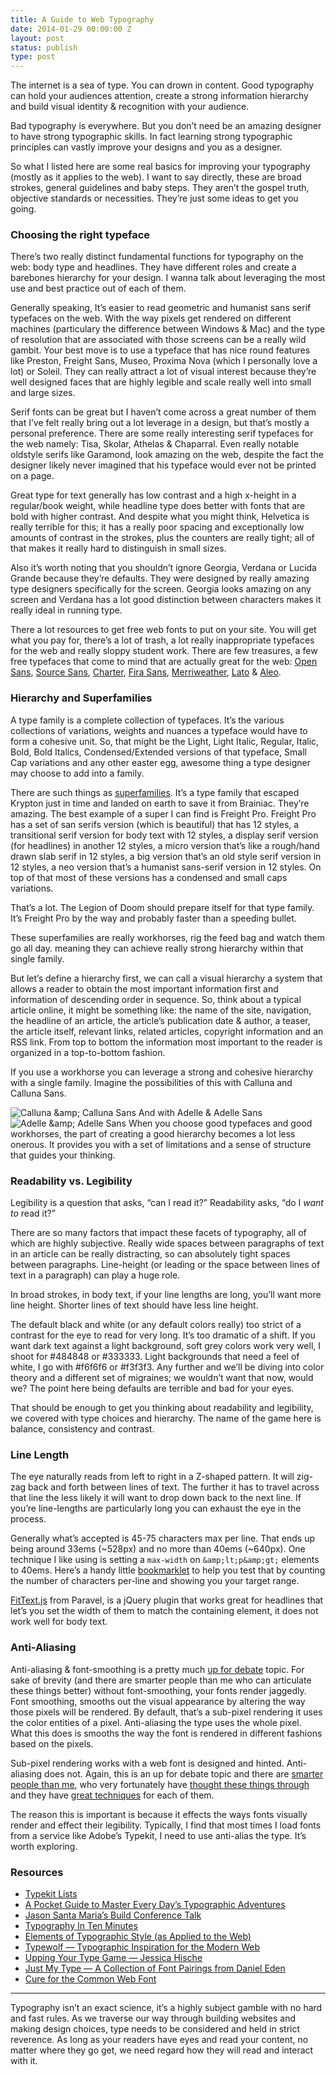 ```yaml
---
title: A Guide to Web Typography
date: 2014-01-29 00:00:00 Z
layout: post
status: publish
type: post
---
```


The internet is a sea of type. You can drown in content. Good typography can hold your audiences attention, create a strong information hierarchy and build visual identity &amp; recognition with your audience.

Bad typography is everywhere. But you don’t need be an amazing designer to have strong typographic skills. In fact learning strong typographic principles can vastly improve your designs and you as a designer.

So what I listed here are some real basics for improving your typography (mostly as it applies to the web). I want to say directly, these are broad strokes, general guidelines and baby steps. They aren’t the gospel truth, objective standards or necessities. They’re just some ideas to get you going.

### Choosing the right typeface

There’s two really distinct fundamental functions for typography on the web: body type and headlines. They have different roles and create a barebones hierarchy for your design. I wanna talk about leveraging the most use and best practice out of each of them.

Generally speaking, It’s easier to read geometric and humanist sans serif typefaces on the web. With the way pixels get rendered on different machines (particulary the difference between Windows &amp; Mac) and the type of resolution that are associated with those screens can be a really wild gambit. Your best move is to use a typeface that has nice round features like Preston, Freight Sans, Museo, Proxima Nova (which I personally love a lot) or Soleil. They can really attract a lot of visual interest because they’re well designed faces that are highly legible and scale really well into small and large sizes.

Serif fonts can be great but I haven’t come across a great number of them that I’ve felt really bring out a lot leverage in a design, but that’s mostly a personal preference. There are some really interesting serif typefaces for the web namely: Tisa, Skolar, Athelas &amp; Chaparral. Even really notable oldstyle serifs like Garamond, look amazing on the web, despite the fact the designer likely never imagined that his typeface would ever not be printed on a page.

Great type for text generally has low contrast and a high x-height in a regular/book weight, while headline type does better with fonts that are bold with higher contrast. And despite what you might think, Helvetica is really terrible for this; it has a really poor spacing and exceptionally low amounts of contrast in the strokes, plus the counters are really tight; all of that makes it really hard to distinguish in small sizes.

Also it’s worth noting that you shouldn’t ignore Georgia, Verdana or Lucida Grande because they’re defaults. They were designed by really amazing type designers specifically for the screen. Georgia looks amazing on any screen and Verdana has a lot good distinction between characters makes it really ideal in running type.

There a lot resources to get free web fonts to put on your site. You will get what you pay for, there’s a lot of trash, a lot really inappropriate typefaces for the web and really sloppy student work. There are few treasures, a few free typefaces that come to mind that are actually great for the web: [Open Sans](http://opensans.com/), [Source Sans](http://store1.adobe.com/cfusion/store/html/index.cfm?event=displayFontPackage&amp;amp;code=1959), [Charter](http://practicaltypography.com/charter.html), [Fira Sans](http://www.mozilla.org/en-US/styleguide/products/firefox-os/typeface/), [Merriweather](http://sorkintype.com/fonts.html), [Lato](http://www.latofonts.com/) &amp; [Aleo](https://www.behance.net/gallery/ALEO-Free-Font-Family/8018673).

### Hierarchy and Superfamilies

A type family is a complete collection of typefaces. It’s the various collections of variations, weights and nuances a typeface would have to form a cohesive unit. So, that might be the Light, Light Italic, Regular, Italic, Bold, Bold Italics, Condensed/Extended versions of that typeface, Small Cap variations and any other easter egg, awesome thing a type designer may choose to add into a family.

There are such things as [superfamilies](http://typecast.com/blog/type-on-screen-superhero-superfamilies). It’s a type family that escaped Krypton just in time and landed on earth to save it from Brainiac. They’re amazing. The best example of a super I can find is Freight Pro. Freight Pro has a set of san serifs version (which is beautiful) that has 12 styles, a transitional serif version for body text with 12 styles, a display serif version (for headlines) in another 12 styles, a micro version that’s like a rough/hand drawn slab serif in 12 styles, a big version that’s an old style serif version in 12 styles, a neo version that’s a humanist sans-serif version in 12 styles. On top of that most of these versions has a condensed and small caps variations.

That’s a lot. The Legion of Doom should prepare itself for that type family. It’s Freight Pro by the way and probably faster than a speeding bullet.

These superfamilies are really workhorses, rig the feed bag and watch them go all day. meaning they can achieve really strong hierarchy within that single family.

But let’s define a hierarchy first, we can call a visual hierarchy a system that allows a reader to obtain the most important information first and information of descending order in sequence. So, think about a typical article online, it might be something like: the name of the site, navigation, the headline of an article, the article’s publication date &amp; author, a teaser, the article itself, relevant links, related articles, copyright information and an RSS link. From top to bottom the information most important to the reader is organized in a top-to-bottom fashion.

If you use a workhorse you can leverage a strong and cohesive hierarchy with a single family. Imagine the possibilities of this with Calluna and Calluna Sans.

![Calluna &amp;amp; Calluna Sans](http://d.pr/i/fsIa+) And with Adelle &amp; Adelle Sans ![Adelle &amp;amp; Adelle Sans](http://d.pr/i/AeUd+) When you choose good typefaces and good workhorses, the part of creating a good hierarchy becomes a lot less onerous. It provides you with a set of limitations and a sense of structure that guides your thinking.

### Readability vs. Legibility

Legibility is a question that asks, “can I read it?” Readability asks, “do I _want to_ read it?”

There are so many factors that impact these facets of typography, all of which are highly subjective. Really wide spaces between paragraphs of text in an article can be really distracting, so can absolutely tight spaces between paragraphs. Line-height (or leading or the space between lines of text in a paragraph) can play a huge role.

In broad strokes, in body text, if your line lengths are long, you’ll want more line height. Shorter lines of text should have less line height.

The default black and white (or any default colors really) too strict of a contrast for the eye to read for very long. It’s too dramatic of a shift. If you want dark text against a light background, soft grey colors work very well, I shoot for #484848 or #333333. Light backgrounds that need a feel of white, I go with #f6f6f6 or #f3f3f3. Any further and we’ll be diving into color theory and a different set of migraines; we wouldn’t want that now, would we? The point here being defaults are terrible and bad for your eyes.

That should be enough to get you thinking about readability and legibility, we covered with type choices and hierarchy. The name of the game here is balance, consistency and contrast.

### Line Length

The eye naturally reads from left to right in a Z-shaped pattern. It will zig-zag back and forth between lines of text. The further it has to travel across that line the less likely it will want to drop down back to the next line. If you’re line-lengths are particularly long you can exhaust the eye in the process.

Generally what’s accepted is 45-75 characters max per line. That ends up being around 33ems (~528px) and no more than 40ems (~640px). One technique I like using is setting a `max-width` on `&amp;lt;p&amp;gt;` elements to 40ems. Here’s a handy little [bookmarklet](http://css-tricks.com/bookmarklet-colorize-text-45-75-characters-line-length-testing/) to help you test that by counting the number of characters per-line and showing you your target range.

[FitText.js](http://fittextjs.com/) from Paravel, is a jQuery plugin that works great for headlines that let’s you set the width of them to match the containing element, it does not work well for body text.

### Anti-Aliasing

Anti-aliasing &amp; font-smoothing is a pretty much [up for debate](http://www.usabilitypost.com/2012/11/05/stop-fixing-font-smoothing/) topic. For sake of brevity (and there are smarter people than me who can articulate these things better) without font-smoothing, your fonts render jaggedly. Font smoothing, smooths out the visual appearance by altering the way those pixels will be rendered. By default, that’s a sub-pixel rendering it uses the color entities of a pixel. Anti-aliasing the type uses the whole pixel. What this does is smooths the way the font is rendered in different fashions based on the pixels.

Sub-pixel rendering works with a web font is designed and hinted. Anti-aliasing does not. Again, this is an up for debate topic and there are [smarter people than me](http://www.usabilitypost.com/2010/08/26/font-smoothing/), who very fortunately have [thought these things through](http://maxvoltar.com/archive/-webkit-font-smoothing/) and they have [great techniques](http://css-tricks.com/beefing-up-dull-text-in-webkit/) for each of them.

The reason this is important is because it effects the ways fonts visually render and effect their legibility. Typically, I find that most times I load fonts from a service like Adobe’s Typekit, I need to use anti-alias the type. It’s worth exploring.

### Resources

* [Typekit Lists](https://typekit.com/lists)
* [A Pocket Guide to Master Every Day’s Typographic Adventures](http://www.typogui.de/)
* [Jason Santa Maria’s Build Conference Talk](http://vimeo.com/34178417)
* [Typography In Ten Minutes](http://practicaltypography.com/typography-in-ten-minutes.html)
* [Elements of Typographic Style (as Applied to the Web)](http://www.webtypography.net/)
* [Typewolf — Typographic Inspiration for the Modern Web](http://www.typewolf.com/)
* [Upping Your Type Game — Jessica Hische](http://jessicahische.is/thinkingthoughts)
* [Just My Type — A Collection of Font Pairings from Daniel Eden](http://justmytype.co/)
* [Cure for the Common Web Font](http://typographica.org/on-typography/intro-to-typeface-selection/)

* * *

Typography isn’t an exact science, it’s a highly subject gamble with no hard and fast rules. As we traverse our way through building websites and making design choices, type needs to be considered and held in strict reverence. As long as your readers have eyes and read your content, no matter where they go get, we need regard how they will read and interact with it.
